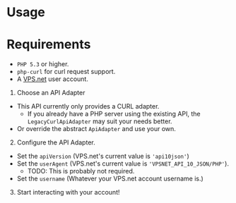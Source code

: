 Usage
=====

# Requirements
* `PHP 5.3` or higher.
* `php-curl` for curl request support.
* A [VPS.net](http://www.vps.net) user account.

1. Choose an API Adapter
  * This API currently only provides a CURL adapter.
    * If you already have a PHP server using the existing API, the `LegacyCurlApiAdapter` may suit your needs better.
  * Or override the abstract `ApiAdapter` and use your own.

2. Configure the API Adapter.
  * Set the `apiVersion` (VPS.net's current value is `'api10json'`)
  * Set the `userAgent` (VPS.net's current value is `'VPSNET_API_10_JSON/PHP'`).
    * TODO: This is probably not required.
  * Set the `username` (Whatever your VPS.net account username is.)

3. Start interacting with your account!

